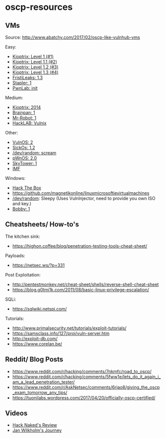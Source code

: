 # oscp-resources

## VMs
Source: http://www.abatchy.com/2017/02/oscp-like-vulnhub-vms

Easy:
- [Kioptrix: Level 1 (#1)](https://www.vulnhub.com/entry/kioptrix-level-1-1,22/)
- [Kioptrix: Level 1.1 (#2)](https://www.vulnhub.com/entry/kioptrix-level-11-2,23/)
- [Kioptrix: Level 1.2 (#3)](https://www.vulnhub.com/entry/kioptrix-level-12-3,24/)
- [Kioptrix: Level 1.3 (#4)](https://www.vulnhub.com/entry/kioptrix-level-13-4,25/)
- [FristiLeaks: 1.3](https://www.vulnhub.com/entry/fristileaks-13,133/)
- [Stapler: 1](https://www.vulnhub.com/entry/stapler-1,150/)
- [PwnLab: init](https://www.vulnhub.com/entry/pwnlab-init,158/)

Medium:
- [Kioptrix: 2014](https://www.vulnhub.com/entry/kioptrix-2014-5,62/)
- [Brainpan: 1](https://www.vulnhub.com/entry/brainpan-1,51/)
- [Mr-Robot: 1](https://www.vulnhub.com/entry/mr-robot-1,151/)
- [HackLAB: Vulnix](https://www.vulnhub.com/entry/hacklab-vulnix,48/)

Other:
- [VulnOS: 2](https://www.vulnhub.com/entry/vulnos-2,147/)
- [SickOs: 1.2](https://www.vulnhub.com/entry/sickos-12,144/)
- [/dev/random: scream](https://www.vulnhub.com/entry/devrandom-scream,47/)
- [pWnOS: 2.0](https://www.vulnhub.com/entry/pwnos-20-pre-release,34/)
- [SkyTower: 1](https://www.vulnhub.com/entry/skytower-1,96/)
- [IMF](https://www.vulnhub.com/entry/imf-1,162/)

Windows:
- [Hack The Box](https://www.hackthebox.gr/en/login)
- https://github.com/magnetikonline/linuxmicrosoftievirtualmachines
- [/dev/random](https://www.vulnhub.com/entry/devrandom-sleepy,123/): Sleepy (Uses VulnInjector, need to provide you own ISO and key.)
- [Bobby: 1](https://www.vulnhub.com/entry/bobby-1,42/)

## Cheatsheets/ How-to's
The kitchen sink:
- https://highon.coffee/blog/penetration-testing-tools-cheat-sheet/

Payloads:
- https://netsec.ws/?p=331 

Post Exploitation:
- http://pentestmonkey.net/cheat-sheet/shells/reverse-shell-cheat-sheet 
- https://blog.g0tmi1k.com/2011/08/basic-linux-privilege-escalation/ 

SQLi:
- https://sqlwiki.netspi.com/

Tutorials:
- http://www.primalsecurity.net/tutorials/exploit-tutorials/ 
- https://samsclass.info/127/proj/vuln-server.htm 
- http://exploit-db.com/ 
- https://www.corelan.be/ 

## Reddit/ Blog Posts
- https://www.reddit.com/r/hacking/comments/7nkmfc/road_to_oscp/
- https://www.reddit.com/r/hacking/comments/5fww1e/lets_do_it_again_i_am_a_lead_penetration_tester/
- https://www.reddit.com/r/AskNetsec/comments/6rjao8/giving_the_oscp_exam_tomorrow_any_tips/
- https://tuonilabs.wordpress.com/2017/04/20/officially-oscp-certified/

## Videos
- [Hack Naked's Review](https://www.youtube.com/watch?v=AwOEPI0KkCs)
- [Jan Wilkholm's Journey](https://www.youtube.com/playlist?list=PLyPJ3SHNkjIFITR-Lzsc0XSOBS7JUXsOy)
